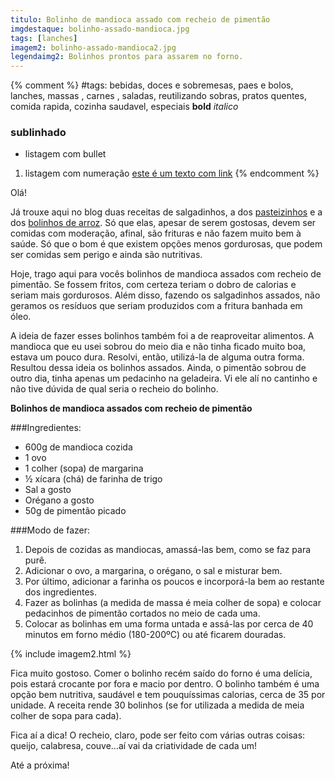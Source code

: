 ```yaml
---
titulo: Bolinho de mandioca assado com recheio de pimentão
imgdestaque: bolinho-assado-mandioca.jpg
tags: [lanches]
imagem2: bolinho-assado-mandioca2.jpg
legendaimg2: Bolinhos prontos para assarem no forno.
---
```

{% comment %}
#tags: bebidas, doces e sobremesas, paes e bolos, lanches, massas , carnes , saladas, reutilizando sobras, pratos quentes, comida rapida, cozinha saudavel, especiais
**bold**
*italico*
### sublinhado
* listagem com bullet
1. listagem com numeração
[este é um texto com link](https://www.enderecodolink.com)
{% endcomment %}

Olá!

Já trouxe aqui no blog duas receitas de salgadinhos, a dos [pasteizinhos](https://paneladepau.com.br/pastel-frito) e a dos [bolinhos de arroz](https://paneladepau.com.br/bolinho-salgado-frito). Só que elas, apesar de serem gostosas, devem ser comidas com moderação, afinal, são frituras e não fazem muito bem à saúde. Só que o bom é que existem opções menos gordurosas, que podem ser comidas sem perigo e ainda são nutritivas.

Hoje, trago aqui para vocês bolinhos de mandioca assados com recheio de pimentão. Se fossem fritos, com certeza teriam o dobro de calorias e seriam mais gordurosos. Além disso, fazendo os salgadinhos assados, não geramos os resíduos que seriam produzidos com a fritura banhada em óleo.

A ideia de fazer esses bolinhos também foi a de reaproveitar alimentos. A mandioca que eu usei sobrou do meio dia e não tinha ficado muito boa, estava um pouco dura. Resolvi, então, utilizá-la de alguma outra forma. Resultou dessa ideia os bolinhos assados. Ainda, o pimentão sobrou de outro dia, tinha apenas um pedacinho na geladeira. Vi ele alí no cantinho e não tive dúvida de qual seria o recheio do bolinho.

**Bolinhos de mandioca assados com recheio de pimentão**

###Ingredientes:

* 600g de mandioca cozida
* 1 ovo
* 1 colher (sopa) de margarina
* ½ xícara (chá) de farinha de trigo
* Sal a gosto
* Orégano a gosto
* 50g de pimentão picado

###Modo de fazer:

1. Depois de cozidas as mandiocas, amassá-las bem, como se faz para purê.
2. Adicionar o ovo, a margarina, o orégano, o sal e misturar bem.
3. Por último, adicionar a farinha os poucos e incorporá-la bem ao restante dos ingredientes.
4. Fazer as bolinhas (a medida de massa é meia colher de sopa) e colocar pedacinhos de pimentão cortados no meio de cada uma.
5. Colocar as bolinhas em uma forma untada e assá-las por cerca de 40 minutos em forno médio (180-200ºC) ou até ficarem douradas.

{% include imagem2.html %}

Fica muito gostoso. Comer o bolinho recém saído do forno é uma delícia, pois estará crocante por fora e macio por dentro. O bolinho também é uma opção bem nutritiva, saudável e tem pouquíssimas calorias, cerca de 35 por unidade. A receita rende 30 bolinhos (se for utilizada a medida de meia colher de sopa para cada).

Fica aí a dica! O recheio, claro, pode ser feito com várias outras coisas: queijo, calabresa, couve...aí vai da criatividade de cada um!

Até a próxima!


